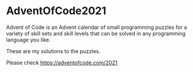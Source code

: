 # AdventOfCode2021
Advent of Code is an Advent calendar of small programming puzzles for a variety of skill sets and skill levels that can be solved in any programming language you like.

These are my solutions to the puzzles.

Please check https://adventofcode.com/2021
